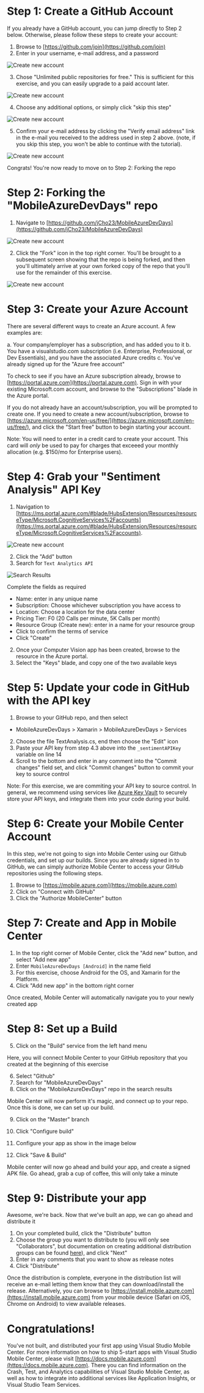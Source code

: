 # Step 1: Create a GitHub Account

If you already have a GitHub account, you can jump directly to Step 2 below.  Otherwise, please follow these steps to create your account:

1. Browse to [https://github.com/join](https://github.com/join)
2. Enter in your username, e-mail address, and a password

![Create new account](images/1-1-create-account.png)

3. Chose "Unlimited public repositories for free." This is sufficient for this exercise, and you can easily upgrade to a paid account later.

![Create new account](images/1-2-choose-free-account.png)

4. Choose any additional options, or simply click "skip this step"

![Create new account](images/1-3-additional-account-options.png)

5. Confirm your e-mail address by clicking the "Verify email address" link in the e-mail you received to the address used in step 2 above. (note, if you skip this step, you won't be able to continue with the tutorial).

![Create new account](images/1-4-verify-email.png)

Congrats! You're now ready to move on to Step 2: Forking the repo

# Step 2: Forking the "MobileAzureDevDays" repo

1. Navigate to [https://github.com/jCho23/MobileAzureDevDays](https://github.com/jCho23/MobileAzureDevDays)

![Create new account](images/2-1-fork-repo.png)

2. Click the "Fork" icon in the top right corner.  You'll be brought to a subsequent screen showing that the repo is being forked, and then you'll ultimately arrive at your own forked copy of the repo that you'll use for the remainder of this exercise.

![Create new account](images/2-2-repo-forking.png)

# Step 3: Create your Azure Account

There are several different ways to create an Azure account.  A few examples are:

a. Your company/employer has a subscription, and has added you to it
b. You have a visualstudio.com subscription (i.e. Enterprise, Professional, or Dev Essentials), and you have the associated Azure credits
c. You've already signed up for the "Azure free account"

To check to see if you have an Azure subscription already, browse to [https://portal.azure.com](https://portal.azure.com).  Sign in with your existing Microsoft.com account, and browse to the "Subscriptions" blade in the Azure portal.

If you do not already have an account/subscription, you will be prompted to create one.  If you need to create a new account/subscription, browse to [https://azure.microsoft.com/en-us/free/](https://azure.microsoft.com/en-us/free/), and click the "Start free" button to begin starting your account.

Note: You will need to enter in a credit card to create your account.  This card will _only_ be used to pay for charges that exceeed your monthly allocation (e.g. $150/mo for Enterprise users).

# Step 4: Grab your "Sentiment Analysis" API Key

1. Navigation to [https://ms.portal.azure.com/#blade/HubsExtension/Resources/resourceType/Microsoft.CognitiveServices%2Faccounts](https://ms.portal.azure.com/#blade/HubsExtension/Resources/resourceType/Microsoft.CognitiveServices%2Faccounts).

![Create new account](images/4-1-cognitive-services.png)

2. Click the "Add" button
3. Search for `Text Analytics API`

![Search Results](images/4-2-search-results.png)



Complete the fields as required

- Name: enter in any unique name
- Subscription: Choose whichever subscription you have access to
- Location: Choose a location for the data center
- Pricing Tier: F0 (20 Calls per minute, 5K Calls per month)
- Resource Group (Create new): enter in a name for your resource group
- Click to confirm the terms of service
- Click "Create"

2. Once your Computer Vision app has been created, browse to the resource in the Azure portal.
3. Select the "Keys" blade, and copy one of the two available keys

# Step 5: Update your code in GitHub with the API key

1. Browse to your GitHub repo, and then select 

- MobileAzureDevDays > Xamarin > MobileAzureDevDays > Services

2. Choose the file TextAnalysis.cs, end then choose the "Edit" icon
3. Paste your API key from step 4.3 above into the `_sentimentAPIKey` variable on line 14
4. Scroll to the bottom and enter in any comment into the "Commit changes" field set, and click "Commit changes" button to commit your key to source control

Note: For this exercise, we are commiting your API key to source control.  In general, we recommend using services like [Azure Key Vault](https://azure.microsoft.com/en-us/services/key-vault/) to securely store your API keys, and integrate them into your code during your build.


# Step 6: Create your Mobile Center Account

In this step, we're not going to sign into Mobile Center using our Github credentials, and set up our builds. Since you are already signed in to GitHub, we can simply authorize Mobile Center to access your GitHub repositories using the following steps.

1. Browse to [https://mobile.azure.com](https://mobile.azure.com)
2. Click on "Connect with GitHub"
3. Click the "Authorize MobileCenter" button


# Step 7: Create and App in Mobile Center

1. In the top right corner of Mobile Center, click the "Add new" button, and select "Add new app"
2. Enter `MobileAzureDevDays [Android]` in the name field
3. For this exercise, choose Android for the OS, and Xamarin for the Platform.
4. Click "Add new app" in the bottom right corner

Once created, Mobile Center will automatically navigate you to your newly created app

# Step 8: Set up a Build


5. Click on the "Build" service from the left hand menu

Here, you will connect Mobile Center to your GitHub repository that you created at the beginning of this exercise

6. Select "Github"
7. Search for "MobileAzureDevDays"
8. Click on the "MobileAzureDevDays" repo in the search results

Mobile Center will now perform it's magic, and connect up to your repo. Once this is done, we can set up our build.

9. Click on the "Master" branch
10. Click "Configure build"
11. Configure your app as show in the image below


12. Click "Save & Build"


Mobile center will now go ahead and build your app, and create a signed APK file.  Go ahead, grab a cup of coffee, this will only take a minute


# Step 9: Distribute your app

Awesome, we're back.  Now that we've built an app, we can go ahead and distribute it

1. On your completed build, click the "Distribute" button
2. Choose the group you want to distribute to (you will only see "Collaborators", but documentation on creating additional distribution groups can be found [here](https://docs.microsoft.com/en-us/mobile-center/distribution/groups)), and click "Next"
3. Enter in any comments that you want to show as release notes
4. Click "Distribute"

Once the distribution is complete, everyone in the distribution list will receive an e-mail letting them know that they can download/install the release.  Alternatively, you can browse to [https://install.mobile.azure.com](https://install.mobile.azure.com) from your mobile device (Safari on iOS, Chrome on Android) to view available releases.

# Congratulations!

You've not built, and distributed your first app using Visual Studio Mobile Center.  For more information on how to ship 5-start apps with Visual Studio Mobile Center, please visit [https://docs.mobile.azure.com](https://docs.mobile.azure.com).  There you can find information on the Crash, Test, and Analytics capabilities of Visual Studio Mobile Center, as well as how to integrate into additional services like Application Insights, or Visual Studio Team Services.



